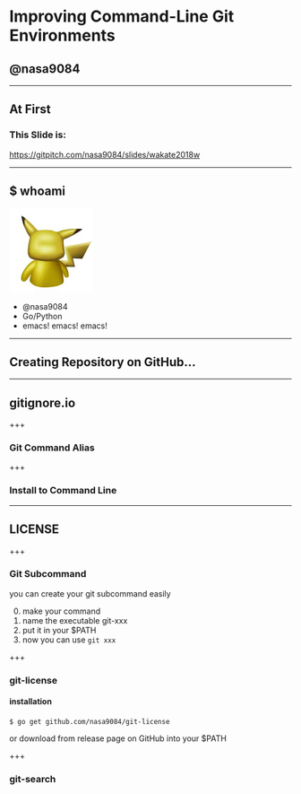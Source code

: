 # Improving Command-Line Git Environments
## @nasa9084

---

## At First
### This Slide is:
https://gitpitch.com/nasa9084/slides/wakate2018w

---

## $ whoami

![ICON](assets/pika.jpg)

* @nasa9084
* Go/Python
* emacs! emacs! emacs!

---

## Creating Repository on GitHub...

---

## gitignore.io

+++

### Git Command Alias

+++

### Install to Command Line

---

## LICENSE

+++

### Git Subcommand

you can create your git subcommand easily

0. make your command
0. name the executable git-xxx
0. put it in your $PATH
0. now you can use `git xxx`

+++

### git-license

#### installation

``` shell
$ go get github.com/nasa9084/git-license
```

or download from release page on GitHub into your $PATH

+++

### git-search
